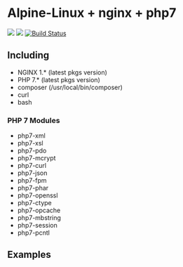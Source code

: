 # Alpine-Linux + nginx + php7

[![](https://images.microbadger.com/badges/image/abhijo89/alpine-nginx-php7.svg)](https://microbadger.com/images/abhijo89/alpine-nginx-php7 "Get your own image badge on microbadger.com")
[![](https://images.microbadger.com/badges/version/abhijo89/alpine-nginx-php7.svg)](https://microbadger.com/images/abhijo89/alpine-nginx-php7 "Get your own version badge on microbadger.com")
[![Build Status](https://travis-ci.org/abhijo89/alpine-nginx-php7.svg?branch=master)](https://travis-ci.org/abhijo89/alpine-nginx-php7)

## Including
 - NGINX 1.* (latest pkgs version)
 - PHP 7.* (latest pkgs version)
 - composer (/usr/local/bin/composer)
 - curl
 - bash

### PHP 7 Modules
 - php7-xml
 - php7-xsl
 - php7-pdo
 - php7-mcrypt
 - php7-curl
 - php7-json
 - php7-fpm
 - php7-phar
 - php7-openssl
 - php7-ctype
 - php7-opcache
 - php7-mbstring
 - php7-session
 - php7-pcntl

## Examples


